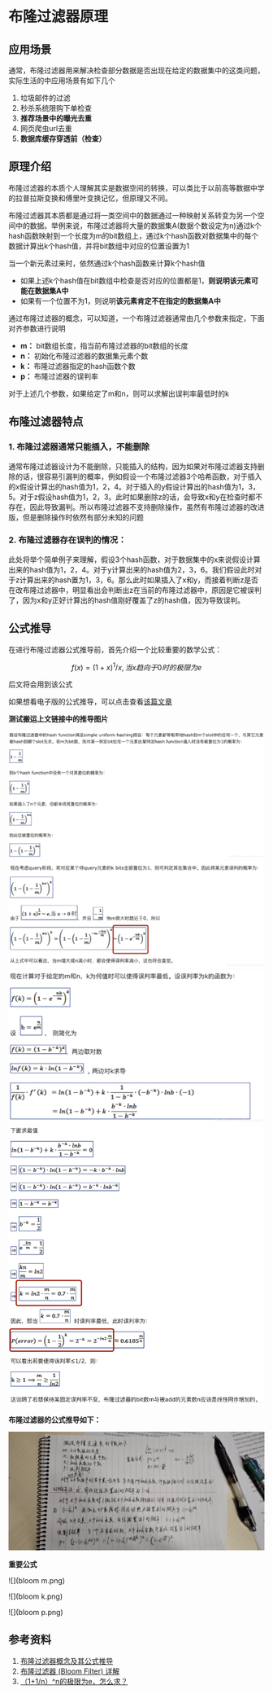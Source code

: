 # 布隆过滤器原理

## 应用场景

通常，布隆过滤器用来解决检查部分数据是否出现在给定的数据集中的这类问题，实际生活的中应用场景有如下几个

1. 垃圾邮件的过滤
2. 秒杀系统限购下单检查
3. **推荐场景中的曝光去重**
4. 网页爬虫url去重
5. **数据库缓存穿透前（检查）**

## 原理介绍

布隆过滤器的本质个人理解其实是数据空间的转换，可以类比于以前高等数据中学的拉普拉斯变换和傅里叶变换记忆，但原理又不同。

布隆过滤器其本质都是通过将一类空间中的数据通过一种映射关系转变为另一个空间中的数据。举例来说，布隆过滤器将大量的数据集A(数据个数设定为n)通过k个hash函数映射到一个长度为m的bit数组上，通过k个hash函数对数据集中的每个数据计算出k个hash值，并将bit数组中对应的位置设置为1

当一个新元素过来时，依然通过k个hash函数来计算k个hash值 
 
* 如果上述k个hash值在bit数组中检查是否对应的位置都是1，**则说明该元素可能在数据集A中**  
* 如果有一个位置不为1，则说明**该元素肯定不在指定的数据集A中**

通过布隆过滤器的概念，可以知道，一个布隆过滤器通常由几个参数来指定，下面对齐参数进行说明

* **m：** bit数组长度，指当前布隆过滤器的bit数组的长度
* **n：** 初始化布隆过滤器的数据集元素个数
* **k：** 布隆过滤器指定的hash函数个数
* **p：** 布隆过滤器的误判率

对于上述几个参数，如果给定了m和n，则可以求解出误判率最低时的k

## 布隆过滤器特点

### **1. 布隆过滤器通常只能插入，不能删除**  

通常布隆过滤器设计为不能删除，只能插入的结构，因为如果对布隆过滤器支持删除的话，很容易引漏判的概率，例如假设一个布隆过滤器3个哈希函数，对于插入的x假设计算出的hash值为1，2，4。对于插入的y假设计算出的hash值为1，3，5。对于z假设hash值为1，2，3。此时如果删除z的话，会导致x和y在检查时都不存在，因此导致漏判。所以布隆过滤器不支持删除操作，虽然有布隆过滤器的改进版，但是删除操作时依然有部分未知的问题

### **2. 布隆过滤器存在误判的情况：**   
此处将举个简单例子来理解，假设3个hash函数，对于数据集中的x来说假设计算出来的hash值为1，2，4。对于y计算出来的hash值为2，3，6。我们假设此时对于z计算出来的hash置为1，3，6。那么此时如果插入了x和y，而接着判断z是否在改布隆过滤器中，明显看出会判断出z在当前的布隆过滤器中，原因是它被误判了，因为x和y正好计算出的hash值刚好覆盖了z的hash值，因为导致误判。


## 公式推导

在进行布隆过滤器公式推导前，首先介绍一个比较重要的数学公式：


``` math
 f(x)=(1+x)^1/x,当x趋向于0时的极限为e
```
后文将会用到该公式

如果想看电子版的公式推导，可以点击查看[该篇文章](https://blog.csdn.net/gaoyueace/article/details/90410735)

**测试搬运上文链接中的推导图片**

![](推导1.png)
![](推导2.png)
![](推导3.png)
![](推导4.png)

**布隆过滤器的公式推导如下：**

![](./bloom推导.jpeg)


**重要公式**

![](bloom m.png)

![](bloom k.png)

![](bloom p.png)


## 参考资料

1. [布隆过滤器概念及其公式推导](https://blog.csdn.net/gaoyueace/article/details/90410735)
2. [布隆过滤器 (Bloom Filter) 详解](https://blog.csdn.net/houzuoxin/article/details/20907911)
3. [（1+1/n）\^n的极限为e，怎么求？](https://www.zhihu.com/question/66848041/answer/344136661)
